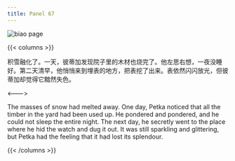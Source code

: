 ```yaml
---
title: Panel 67
---
```


![biao page](./../../../images/biao/seifert0726_biao_0061_067.jpg)

{{< columns >}}

积雪融化了。一天，彼蒂加发现院子里的木材也烧完了。他左思右想，一夜没睡好。第二天清早，他悄悄来到埋表的地方，把表挖了出来。表依然闪闪放光，但彼蒂加却觉得它黯然失色。

<--->

The masses of snow had melted away. One day, Petka noticed that all the timber in the yard had been used up. He pondered and pondered, and he could not sleep the entire night. The next day, he secretly went to the place where he hid the watch and dug it out. It was still sparkling and glittering, but Petka had the feeling that it had lost its splendour.

{{< /columns >}}